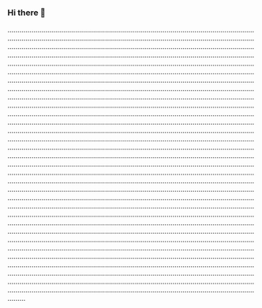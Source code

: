 ### Hi there 👋

.........................................................................................................................................................................................................................................................................................................................................................................................................................................................................................................................................................................................................................................................................................................................................................................................................................................................................................................................................................................................................................................................................................................................................................................................................................................................................................................................................................................................................................................................................................................................................................................................................................................................................................................................................................................................................................................................................................................................................................................................................................................................................................................................................................................................................................................................................................................................................................................................................................................................................................................................................................................................................................................................................................................................................................................................................................................................................................................................................................................................................................................................................................................................................................................................................................................................................................................................................................................................................................................................................................................................................................................................................................................................................................................................................................................................................................................................................................................................................................................................................................................................................................................................................